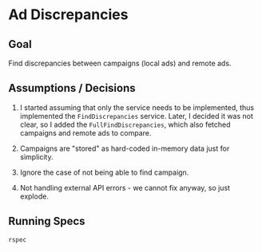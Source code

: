 # Ad Discrepancies

## Goal

Find discrepancies between campaigns (local ads) and remote ads.

## Assumptions / Decisions

1. I started assuming that only the service needs to be implemented, thus
   implemented the `FindDiscrepancies` service.
   Later, I decided it was not clear, so I added the `FullFindDiscrepancies`,
   which also fetched campaigns and remote ads to compare.

1. Campaigns are "stored" as hard-coded in-memory data just for simplicity.

1. Ignore the case of not being able to find campaign.

1. Not handling external API errors - we cannot fix anyway, so just explode.

## Running Specs

`rspec`
